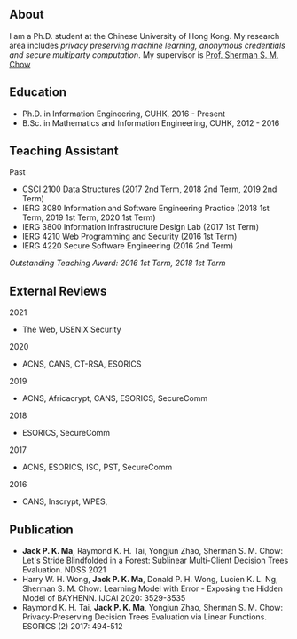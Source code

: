 
## About
I am a Ph.D. student at the Chinese University of Hong Kong. My research area includes *privacy preserving machine learning, anonymous credentials and secure multiparty computation*. My supervisor is [Prof. Sherman S. M. Chow](https://staff.ie.cuhk.edu.hk/~smchow/)

## Education
- Ph.D. in Information Engineering, CUHK, 2016 - Present 
- B.Sc. in Mathematics and Information Engineering, CUHK, 2012 - 2016

## Teaching Assistant

Past 
- CSCI 2100 Data Structures (2017 2nd Term, 2018 2nd Term, 2019 2nd Term)
- IERG 3080 Information and Software Engineering Practice (2018 1st Term, 2019 1st Term, 2020 1st Term)
- IERG 3800 Information Infrastructure Design Lab (2017 1st Term)
- IERG 4210 Web Programming and Security (2016 1st Term)
- IERG 4220 Secure Software Engineering (2016 2nd Term)


*Outstanding Teaching Award: 2016 1st Term, 2018 1st Term*

## External Reviews 

 2021
- The Web, USENIX Security 

 2020
- ACNS, CANS, CT-RSA, ESORICS 

 2019
- ACNS, Africacrypt, CANS, ESORICS, SecureComm 

 2018
- ESORICS, SecureComm

 2017
- ACNS, ESORICS, ISC, PST, SecureComm  

 2016
- CANS, Inscrypt, WPES, 


## Publication
- **Jack P. K. Ma**, Raymond K. H. Tai, Yongjun Zhao, Sherman S. M. Chow: Let's Stride Blindfolded in a Forest: Sublinear Multi-Client Decision Trees Evaluation. NDSS 2021
- Harry W. H. Wong, **Jack P. K. Ma**, Donald P. H. Wong, Lucien K. L. Ng, Sherman S. M. Chow: Learning Model with Error - Exposing the Hidden Model of BAYHENN. IJCAI 2020: 3529-3535
- Raymond K. H. Tai, **Jack P. K. Ma**, Yongjun Zhao, Sherman S. M. Chow: Privacy-Preserving Decision Trees Evaluation via Linear Functions. ESORICS (2) 2017: 494-512
